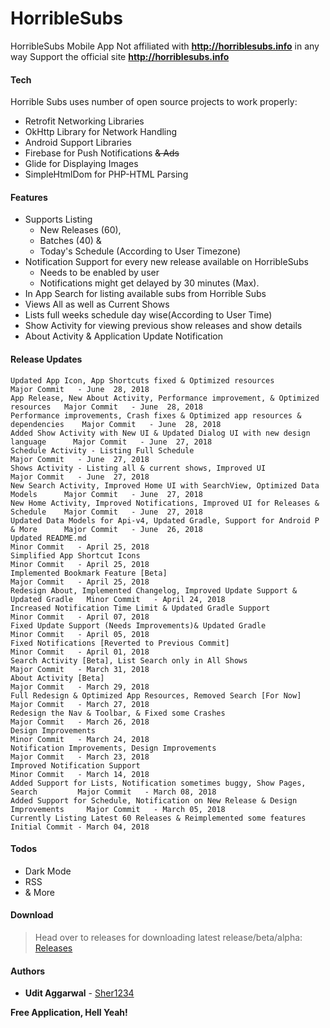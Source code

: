 # HorribleSubs
HorribleSubs Mobile App
Not affiliated with **http://horriblesubs.info** in any way
Support the official site **http://horriblesubs.info**

#### Tech
Horrible Subs uses number of open source projects to work properly:
 - Retrofit Networking Libraries
 - OkHttp Library for Network Handling
 - Android Support Libraries
 - Firebase for Push Notifications ~~& Ads~~
 - Glide for Displaying Images
 - SimpleHtmlDom for PHP-HTML Parsing

#### Features
 * Supports Listing
   - New Releases (60),
   - Batches (40) &
   - Today's Schedule (According to User Timezone)
 * Notification Support for every new release available on HorribleSubs
   - Needs to be enabled by user
   - Notifications might get delayed by 30 minutes (Max).
 * In App Search for listing available subs from Horrible Subs
 * Views All as well as Current Shows
 * Lists full weeks schedule day wise(According to User Time)
 * Show Activity for viewing previous show releases and show details
 * About Activity & Application Update Notification

#### Release Updates
```
Updated App Icon, App Shortcuts fixed & Optimized resources                       Major Commit   - June  28, 2018
App Release, New About Activity, Performance improvement, & Optimized resources   Major Commit   - June  28, 2018
Performance improvements, Crash fixes & Optimized app resources & dependencies    Major Commit   - June  28, 2018
Added Show Activity with New UI & Updated Dialog UI with new design language      Major Commit   - June  27, 2018
Schedule Activity - Listing Full Schedule                                         Major Commit   - June  27, 2018
Shows Activity - Listing all & current shows, Improved UI                         Major Commit   - June  27, 2018
New Search Activity, Improved Home UI with SearchView, Optimized Data Models      Major Commit   - June  27, 2018
New Home Activity, Improved Notifications, Improved UI for Releases & Schedule    Major Commit   - June  27, 2018
Updated Data Models for Api-v4, Updated Gradle, Support for Android P & More      Major Commit   - June  26, 2018
Updated README.md                                                                 Minor Commit   - April 25, 2018
Simplified App Shortcut Icons                                                     Minor Commit   - April 25, 2018
Implemented Bookmark Feature [Beta]                                               Major Commit   - April 25, 2018
Redesign About, Implemented Changelog, Improved Update Support & Updated Gradle   Minor Commit   - April 24, 2018
Increased Notification Time Limit & Updated Gradle Support                        Minor Commit   - April 07, 2018
Fixed Update Support (Needs Improvements)& Updated Gradle                         Minor Commit   - April 05, 2018
Fixed Notifications [Reverted to Previous Commit]                                 Minor Commit   - April 01, 2018
Search Activity [Beta], List Search only in All Shows                             Major Commit   - March 31, 2018
About Activity [Beta]                                                             Major Commit   - March 29, 2018
Full Redesign & Optimized App Resources, Removed Search [For Now]                 Major Commit   - March 27, 2018
Redesign the Nav & Toolbar, & Fixed some Crashes                                  Major Commit   - March 26, 2018
Design Improvements                                                               Minor Commit   - March 24, 2018
Notification Improvements, Design Improvements                                    Major Commit   - March 23, 2018
Improved Notification Support                                                     Minor Commit   - March 14, 2018
Added Support for Lists, Notification sometimes buggy, Show Pages, Search         Major Commit   - March 08, 2018
Added Support for Schedule, Notification on New Release & Design Improvements     Major Commit   - March 05, 2018
Currently Listing Latest 60 Releases & Reimplemented some features                Initial Commit - March 04, 2018
```
#### Todos
* Dark Mode
* RSS
* &amp; More

#### Download
> Head over to releases for downloading latest release/beta/alpha: [Releases](https://github.com/Sher1234/HorribleSubs/releases)

#### Authors
* **Udit Aggarwal** - [Sher1234](https://github.com/Sher1234)

**Free Application, Hell Yeah!**
